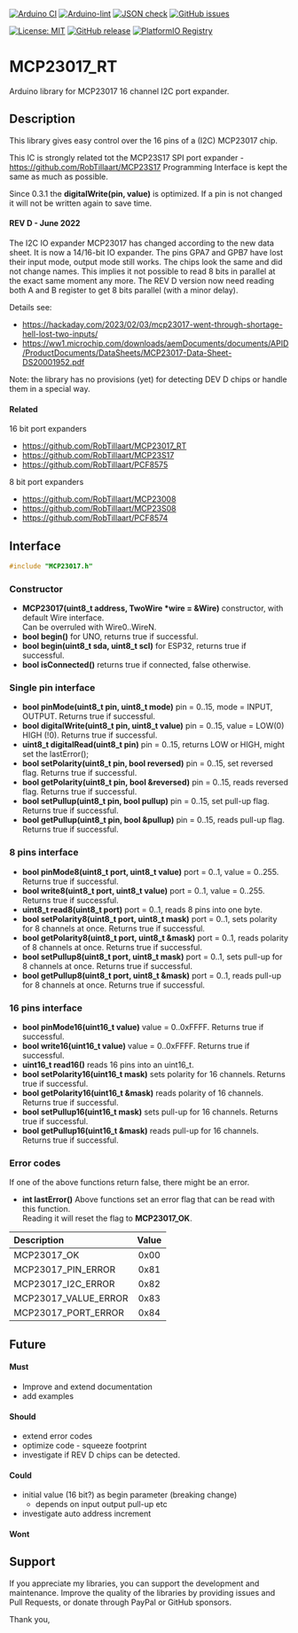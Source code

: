 
[![Arduino CI](https://github.com/RobTillaart/MCP23017_RT/workflows/Arduino%20CI/badge.svg)](https://github.com/marketplace/actions/arduino_ci)
[![Arduino-lint](https://github.com/RobTillaart/MCP23017_RT/actions/workflows/arduino-lint.yml/badge.svg)](https://github.com/RobTillaart/MCP23017_RT/actions/workflows/arduino-lint.yml)
[![JSON check](https://github.com/RobTillaart/MCP23017_RT/actions/workflows/jsoncheck.yml/badge.svg)](https://github.com/RobTillaart/MCP23017_RT/actions/workflows/jsoncheck.yml)
[![GitHub issues](https://img.shields.io/github/issues/RobTillaart/MCP23017_RT.svg)](https://github.com/RobTillaart/MCP23017_RT/issues)

[![License: MIT](https://img.shields.io/badge/license-MIT-green.svg)](https://github.com/RobTillaart/MCP23017_RT/blob/master/LICENSE)
[![GitHub release](https://img.shields.io/github/release/RobTillaart/MCP23017_RT.svg?maxAge=3600)](https://github.com/RobTillaart/MCP23017_RT/releases)
[![PlatformIO Registry](https://badges.registry.platformio.org/packages/robtillaart/library/MCP23017.svg)](https://registry.platformio.org/libraries/robtillaart/MCP23017)


# MCP23017_RT

Arduino library for MCP23017 16 channel I2C port expander.


## Description

This library gives easy control over the 16 pins of a (I2C) MCP23017 chip.

This IC is strongly related tot the MCP23S17 SPI port expander - https://github.com/RobTillaart/MCP23S17
Programming Interface is kept the same as much as possible.

Since 0.3.1 the **digitalWrite(pin, value)** is optimized. 
If a pin is not changed it will not be written again to save time.

#### REV D - June 2022

The I2C IO expander MCP23017 has changed according to the new data sheet. It is now a 14/16-bit IO expander.
The pins GPA7 and GPB7 have lost their input mode, output mode still works.
The chips look the same and did not change names.
This implies it not possible to read 8 bits in parallel at the exact same moment any more.
The REV D version now need reading both A and B register to get 8 bits parallel (with a minor delay).

Details see:

- https://hackaday.com/2023/02/03/mcp23017-went-through-shortage-hell-lost-two-inputs/
- https://ww1.microchip.com/downloads/aemDocuments/documents/APID/ProductDocuments/DataSheets/MCP23017-Data-Sheet-DS20001952.pdf

Note: the library has no provisions (yet) for detecting DEV D chips or handle them in a special way.


#### Related

16 bit port expanders

- https://github.com/RobTillaart/MCP23017_RT
- https://github.com/RobTillaart/MCP23S17
- https://github.com/RobTillaart/PCF8575


8 bit port expanders

- https://github.com/RobTillaart/MCP23008
- https://github.com/RobTillaart/MCP23S08
- https://github.com/RobTillaart/PCF8574


## Interface

```cpp
#include "MCP23017.h"
```


### Constructor

- **MCP23017(uint8_t address, TwoWire \*wire = &Wire)** constructor, with default Wire interface.  
Can be overruled with Wire0..WireN.
- **bool begin()** for UNO, returns true if successful.
- **bool begin(uint8_t sda, uint8_t scl)** for ESP32, returns true if successful.
- **bool isConnected()** returns true if connected, false otherwise.


### Single pin interface

- **bool pinMode(uint8_t pin, uint8_t mode)** pin = 0..15, mode = INPUT, OUTPUT. Returns true if successful.
- **bool digitalWrite(uint8_t pin, uint8_t value)** pin = 0..15, value = LOW(0) HIGH (!0). Returns true if successful.
- **uint8_t digitalRead(uint8_t pin)** pin = 0..15, returns LOW or HIGH, might set the lastError();
- **bool setPolarity(uint8_t pin, bool reversed)** pin = 0..15, set reversed flag. Returns true if successful.
- **bool getPolarity(uint8_t pin, bool &reversed)** pin = 0..15, reads reversed flag. Returns true if successful.
- **bool setPullup(uint8_t pin, bool pullup)** pin = 0..15, set pull-up flag. Returns true if successful.
- **bool getPullup(uint8_t pin, bool &pullup)** pin = 0..15, reads pull-up flag. Returns true if successful.


### 8 pins interface

- **bool pinMode8(uint8_t port, uint8_t value)** port = 0..1, value = 0..255. Returns true if successful.
- **bool write8(uint8_t port, uint8_t value)** port = 0..1, value = 0..255. Returns true if successful.
- **uint8_t read8(uint8_t port)** port = 0..1, reads 8 pins into one byte.
- **bool setPolarity8(uint8_t port, uint8_t mask)** port = 0..1, sets polarity 
for 8 channels at once.
Returns true if successful.
- **bool getPolarity8(uint8_t port, uint8_t &mask)** port = 0..1, reads polarity of 8 channels at once.
Returns true if successful.
- **bool setPullup8(uint8_t port, uint8_t mask)** port = 0..1, sets pull-up for 8 channels at once.
Returns true if successful.
- **bool getPullup8(uint8_t port, uint8_t &mask)** port = 0..1, reads pull-up for 8 channels at once.
Returns true if successful.


### 16 pins interface

- **bool pinMode16(uint16_t value)** value = 0..0xFFFF. Returns true if successful.
- **bool write16(uint16_t value)** value = 0..0xFFFF. Returns true if successful.
- **uint16_t read16()** reads 16 pins into an uint16_t.
- **bool setPolarity16(uint16_t mask)** sets polarity for 16 channels.
Returns true if successful.
- **bool getPolarity16(uint16_t &mask)** reads polarity of 16 channels.
Returns true if successful.
- **bool setPullup16(uint16_t mask)** sets pull-up for 16 channels.
Returns true if successful.
- **bool getPullup16(uint16_t &mask)** reads pull-up for 16 channels.
Returns true if successful.


### Error codes

If one of the above functions return false, there might be an error.

- **int lastError()** Above functions set an error flag that can be read with this function.  
Reading it will reset the flag to **MCP23017_OK**.

|  Description           |  Value  |
|:-----------------------|:-------:|
|  MCP23017_OK           |  0x00   |
|  MCP23017_PIN_ERROR    |  0x81   |
|  MCP23017_I2C_ERROR    |  0x82   |
|  MCP23017_VALUE_ERROR  |  0x83   |
|  MCP23017_PORT_ERROR   |  0x84   |


## Future


#### Must

- Improve and extend documentation
- add examples

#### Should

- extend error codes
- optimize code - squeeze footprint
- investigate if REV D chips can be detected.

#### Could

- initial value (16 bit?) as begin parameter (breaking change)
  - depends on input output pull-up etc
- investigate auto address increment

#### Wont


## Support

If you appreciate my libraries, you can support the development and maintenance.
Improve the quality of the libraries by providing issues and Pull Requests, or
donate through PayPal or GitHub sponsors.

Thank you,

